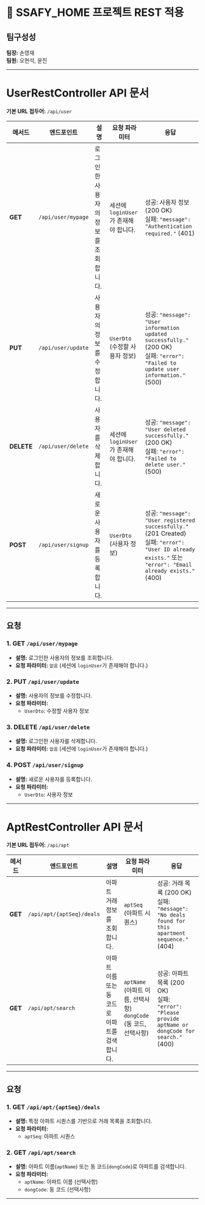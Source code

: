 # 📄 SSAFY_HOME 프로젝트 REST 적용

## 팀구성성

**팀장:** 손영재  
**팀원:** 오현석, 윤진

---

# UserRestController API 문서

**기본 URL 접두어:** `/api/user`

| 메서드   | 엔드포인트                | 설명                                                      | 요청 파라미터                                       | 응답                                                                 |
| -------- | ------------------------- | --------------------------------------------------------- | ------------------------------------------------- | -------------------------------------------------------------------- |
| **GET**  | `/api/user/mypage`        | 로그인한 사용자의 정보를 조회합니다.                      | 세션에 `loginUser`가 존재해야 합니다.             | 성공: 사용자 정보 (200 OK) <br> 실패: `"message": "Authentication required."` (401) |
| **PUT**  | `/api/user/update`        | 사용자의 정보를 수정합니다.                               | `UserDto` (수정할 사용자 정보)                    | 성공: `"message": "User information updated successfully."` (200 OK) <br> 실패: `"error": "Failed to update user information."` (500) |
| **DELETE** | `/api/user/delete`       | 사용자를 삭제합니다.                                      | 세션에 `loginUser`가 존재해야 합니다.             | 성공: `"message": "User deleted successfully."` (200 OK) <br> 실패: `"error": "Failed to delete user."` (500) |
| **POST** | `/api/user/signup`        | 새로운 사용자를 등록합니다.                              | `UserDto` (사용자 정보)                            | 성공: `"message": "User registered successfully."` (201 Created) <br> 실패: `"error": "User ID already exists."` 또는 `"error": "Email already exists."` (400) |

---

## 요청

### 1. **GET `/api/user/mypage`**
- **설명:** 로그인한 사용자의 정보를 조회합니다.
- **요청 파라미터:** `없음` (세션에 `loginUser`가 존재해야 합니다.)


### 2. **PUT `/api/user/update`**
- **설명:** 사용자의 정보를 수정합니다.
- **요청 파라미터:**
  - `UserDto`: 수정할 사용자 정보


### 3. **DELETE `/api/user/delete`**
- **설명:** 로그인한 사용자를 삭제합니다.
- **요청 파라미터:** `없음` (세션에 `loginUser`가 존재해야 합니다.)

### 4. **POST `/api/user/signup`**
- **설명:** 새로운 사용자를 등록합니다.
- **요청 파라미터:**
  - `UserDto`: 사용자 정보

---

# AptRestController API 문서

**기본 URL 접두어:** `/api/apt`

| 메서드   | 엔드포인트                | 설명                                                      | 요청 파라미터                                       | 응답                                                                 |
| -------- | ------------------------- | --------------------------------------------------------- | ------------------------------------------------- | -------------------------------------------------------------------- |
| **GET**  | `/api/apt/{aptSeq}/deals`  | 아파트 거래 정보를 조회합니다.                             | `aptSeq` (아파트 시퀀스)                           | 성공: 거래 목록 (200 OK) <br> 실패: `"message": "No deals found for this apartment sequence."` (404) |
| **GET**  | `/api/apt/search`          | 아파트 이름 또는 동 코드로 아파트를 검색합니다.            | `aptName` (아파트 이름, 선택사항) <br> `dongCode` (동 코드, 선택사항) | 성공: 아파트 목록 (200 OK) <br> 실패: `"error": "Please provide aptName or dongCode for search."` (400) |

---

## 요청

### 1. **GET `/api/apt/{aptSeq}/deals`**
- **설명:** 특정 아파트 시퀀스를 기반으로 거래 목록을 조회합니다.
- **요청 파라미터:**
  - `aptSeq`: 아파트 시퀀스

### 2. **GET `/api/apt/search`**
- **설명:** 아파트 이름(`aptName`) 또는 동 코드(`dongCode`)로 아파트를 검색합니다.
- **요청 파라미터:**
  - `aptName`: 아파트 이름 (선택사항)
  - `dongCode`: 동 코드 (선택사항)

---




